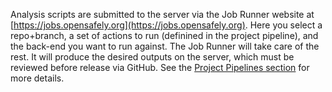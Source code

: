 Analysis scripts are submitted to the server via the Job Runner website at [https://jobs.opensafely.org](https://jobs.opensafely.org). 
Here you select a repo+branch, a set of actions to run (definined in the project pipeline), and the back-end you want to run against.
The Job Runner will take care of the rest.
It will produce the desired outputs on the server, which must be reviewed before release via GitHub.
See the [Project Pipelines section](pipelines-intro.md) for more details. 